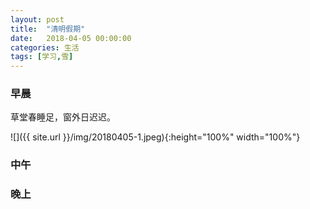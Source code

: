 ```yaml
---
layout: post
title:  "清明假期"
date:   2018-04-05 00:00:00
categories: 生活
tags: [学习,雪]
---
```


### 早晨
草堂春睡足，窗外日迟迟。

![]({{ site.url }}/img/20180405-1.jpeg){:height="100%" width="100%"}

### 中午

### 晚上